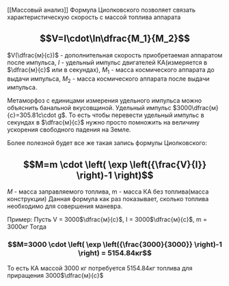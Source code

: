 [[Массовый анализ]]
Формула Циолковского позволяет связать характеристическую скорость с массой топлива аппарата
## $$V=I\cdot\ln\dfrac{M_1}{M_2}$$
$V(\dfrac{м}{с})$ - дополнительная скорость приобретаемая аппаратом после импульса, $I$ - удельный импульс двигателей КА(измеряется в $\dfrac{м}{с}$ или в секундах), $M_1$ - масса космического аппарата до выдачи импульса, $M_2$ - масса космического аппарата после выдачи импульса.

Метаморфоз с единицами измерения удельного импульса можно объяснить банальной вкусовщиной. Удельный импульс $3000\dfrac{м}{с}=305.81с\cdot g$. То есть чтобы перевести удельный импульс в секундах в $\dfrac{м}{с}$ нужно просто помножить на величину ускорения свободного падения на Земле.

Более полезной будет все же такая запись формулы Циолковского:
## $$M=m \cdot \left( \exp \left({\frac{V}{I}} \right)-1 \right)$$
$M$ - масса заправляемого топлива, m - масса КА без топлива(масса конструкции)
Данная формула как раз показывает, сколько топлива необходимо для совершения маневра.

Пример:
Пусть V = 3000$\dfrac{м}{с}$, I = 3000$\dfrac{м}{с}$, m = 3000$кг$
Тогда
### $$M=3000 \cdot \left( \exp \left({\frac{3000}{3000}} \right)-1 \right) = 5154.84кг$$
То есть КА массой 3000 кг потребуется $5154.84кг$ топлива для приращения 3000$\dfrac{м}{с}$